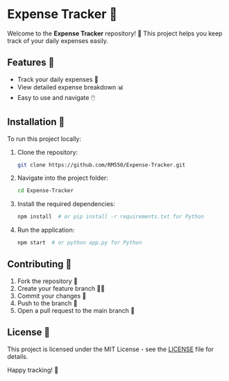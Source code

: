 # Expense Tracker 💸

Welcome to the **Expense Tracker** repository! 🚀 This project helps you keep track of your daily expenses easily. 

## Features 📱

- Track your daily expenses 📝
- View detailed expense breakdown 📊
- Easy to use and navigate 🖱️

## Installation 🔧

To run this project locally:

1. Clone the repository:
    ```bash
    git clone https://github.com/RM550/Expense-Tracker.git
    ```

2. Navigate into the project folder:
    ```bash
    cd Expense-Tracker
    ```

3. Install the required dependencies:
    ```bash
    npm install  # or pip install -r requirements.txt for Python
    ```

4. Run the application:
    ```bash
    npm start  # or python app.py for Python
    ```

## Contributing 🤝

1. Fork the repository 🍴
2. Create your feature branch 🧑‍💻
3. Commit your changes 💬
4. Push to the branch 🚀
5. Open a pull request to the main branch 📨

## License 📝

This project is licensed under the MIT License - see the [LICENSE](LICENSE) file for details.

Happy tracking! 🤑
